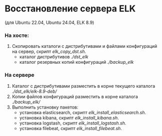 # Восстановление сервера ELK
(для Ubuntu 22.04, Ubuntu 24.04, ELK 8.9)

### На хосте:
1. Скопировать каталоги с дистрибутивами и файлами конфигураций на сервер, скрипт *elk_copy_dst.sh*.
	- каталог дистрибутивов *./dst_elk*
	- каталог резервных копий конфигураций *./backup_elk*
### На сервере
1. Каталог с дистрибутивами разместить в корне текущего каталога *./dst_elk/elk-8.9-deb/*
2. Копии файлов конфигураций разместить в корне каталога *./backup_elk/*
3. Выполнить установку пакетов:
	- установка elasticsearch, скрипт *elk_install_elasticsearch.sh*.
	- установка kibana, скрипт *elk_install_kibana.sh*.
	- установка logstash, скрипт *elk_install_logstash.sh*.
	- установка filebeat, скрипт *elk_install_filebeat.sh*.
